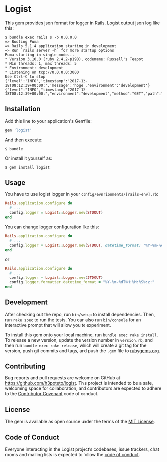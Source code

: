 # Logist

This gem provides json format for logger in Rails. Logist output json log like this:

```
$ bundle exec rails s -b 0.0.0.0
=> Booting Puma
=> Rails 5.1.4 application starting in development
=> Run `rails server -h` for more startup options
Puma starting in single mode...
* Version 3.10.0 (ruby 2.4.2-p198), codename: Russell's Teapot
* Min threads: 1, max threads: 5
* Environment: development
* Listening on tcp://0.0.0.0:3000
Use Ctrl-C to stop
{'level':'INFO','timestamp':'2017-12-18T08:12:39+00:00:','message':'hoge','environment':'development'}
{"level":"INFO","timestamp":"2017-12-18T08:12:39+00:00:","environment":"development","method":"GET","path":"/api/health_check","format":"html","controller":"Api::HealthCheckController","action":"index","status":200,"duration":1.54,"view":0.68,"db":0.0,"exception":null,"exception_object":null}

```

## Installation

Add this line to your application's Gemfile:

```ruby
gem 'logist'
```

And then execute:

    $ bundle

Or install it yourself as:

    $ gem install logist

## Usage

You have to use logist logger in your `config/evnrionments/[rails-env].rb`:

```ruby
Rails.application.configure do
  # ...
  config.logger = Logist::Logger.new(STDOUT)
end
```

You can change logger configuration like this:

```ruby
Rails.application.configure do
  # ...
  config.logger = Logist::Logger.new(STDOUT, datetime_format: "%Y-%m-%dT%H:%M:%S%:z:")
end
```

or

```ruby
Rails.application.configure do
  # ...
  config.logger = Logist::Logger.new(STDOUT)
  config.logger.formatter.datetime_format = "%Y-%m-%dT%H:%M:%S%:z:"
end
```



## Development

After checking out the repo, run `bin/setup` to install dependencies. Then, run `rake spec` to run the tests. You can also run `bin/console` for an interactive prompt that will allow you to experiment.

To install this gem onto your local machine, run `bundle exec rake install`. To release a new version, update the version number in `version.rb`, and then run `bundle exec rake release`, which will create a git tag for the version, push git commits and tags, and push the `.gem` file to [rubygems.org](https://rubygems.org).

## Contributing

Bug reports and pull requests are welcome on GitHub at https://github.com/h3poteto/logist. This project is intended to be a safe, welcoming space for collaboration, and contributors are expected to adhere to the [Contributor Covenant](http://contributor-covenant.org) code of conduct.

## License

The gem is available as open source under the terms of the [MIT License](http://opensource.org/licenses/MIT).

## Code of Conduct

Everyone interacting in the Logist project’s codebases, issue trackers, chat rooms and mailing lists is expected to follow the [code of conduct](https://github.com/[USERNAME]/logist/blob/master/CODE_OF_CONDUCT.md).
